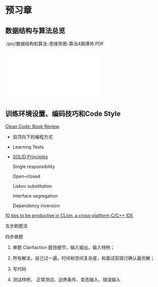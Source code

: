 # 预习章

## 数据结构与算法总览

./pic/数据结构和算法-思维导图-算法4期谭帅.PDF


![alt test][image1]


[//]: # (Image References)

[image1]: ./pic/数据结构和算法-思维导图-算法4期谭帅.PDF

## 训练环境设置、编码技巧和Code Style

[Clean Code: Book Review](https://markhneedham.com/blog/2008/09/15/clean-code-book-review/)

* 自顶向下的编程方式

* Learning Tests

* [SOLID Principles](https://en.wikipedia.org/wiki/SOLID) 

    Single responsibility

    Open–closed

    Liskov substitution

    Interface segregation

    Dependency inversion

[10 tips to be productive in CLion, a cross-platform C/C++ IDE](http://www.cplusplus.com/articles/L0pk4iN6/)

五步刷题法

四步做题

1. 审题 Clarifaction 题目细节，输入输出，输入特例；

2. 所有解法，自己过一遍，时间和空间复杂度，和面试官探讨确认最优解；

3. 写代码

4. 测试样例， 正常测试、边界条件、变态输入、错误输入